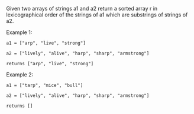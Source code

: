 Given two arrays of strings a1 and a2 return a sorted array r in lexicographical order of the strings of a1 which are substrings of strings of a2.

Example 1:
```
a1 = ["arp", "live", "strong"]

a2 = ["lively", "alive", "harp", "sharp", "armstrong"]

returns ["arp", "live", "strong"]
```

Example 2:
```
a1 = ["tarp", "mice", "bull"]

a2 = ["lively", "alive", "harp", "sharp", "armstrong"]

returns []
```